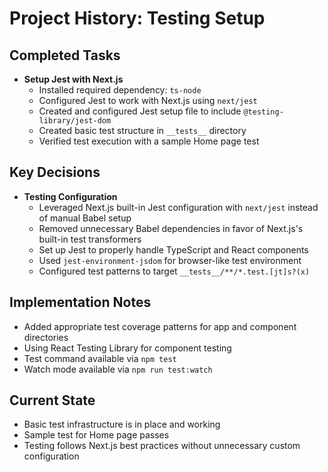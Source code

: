 # Project History: Testing Setup

## Completed Tasks

- **Setup Jest with Next.js**
  - Installed required dependency: `ts-node` 
  - Configured Jest to work with Next.js using `next/jest`
  - Created and configured Jest setup file to include `@testing-library/jest-dom`
  - Created basic test structure in `__tests__` directory
  - Verified test execution with a sample Home page test

## Key Decisions

- **Testing Configuration**
  - Leveraged Next.js built-in Jest configuration with `next/jest` instead of manual Babel setup
  - Removed unnecessary Babel dependencies in favor of Next.js's built-in test transformers
  - Set up Jest to properly handle TypeScript and React components
  - Used `jest-environment-jsdom` for browser-like test environment
  - Configured test patterns to target `__tests__/**/*.test.[jt]s?(x)`

## Implementation Notes

- Added appropriate test coverage patterns for app and component directories
- Using React Testing Library for component testing
- Test command available via `npm test`
- Watch mode available via `npm run test:watch`

## Current State

- Basic test infrastructure is in place and working
- Sample test for Home page passes
- Testing follows Next.js best practices without unnecessary custom configuration